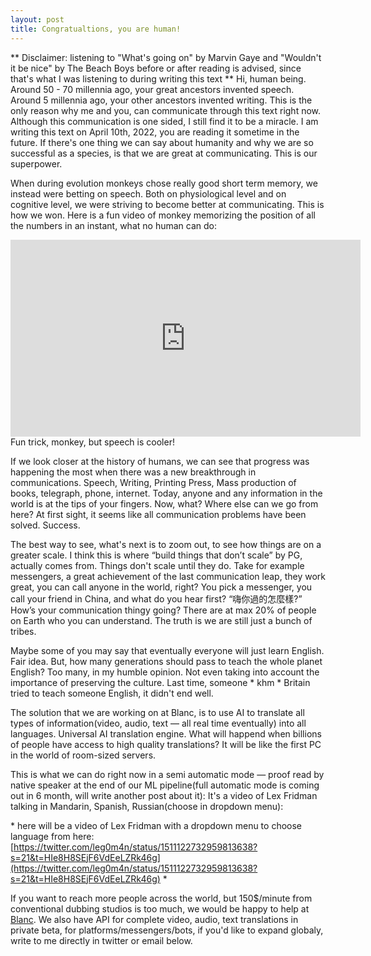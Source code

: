 ```yaml
---
layout: post
title: Congratualtions, you are human! 
---
```

** Disclaimer: listening to "What's going on" by Marvin Gaye and "Wouldn't it be nice" by The Beach Boys before or after reading is advised, since that's what I was listening to during writing this text **
Hi, human being. Around 50 - 70 millennia ago, your great ancestors invented speech. Around 5 millennia ago, your other ancestors invented writing. This is the only reason why me and you, can communicate through this text right now. Although this communication is one sided, I still find it to be a miracle. I am writing this text on April 10th, 2022, you are reading it sometime in the future. If there's one thing we can say about humanity and why we are so successful as a species, is that we are great at communicating. This is our superpower.

When during evolution monkeys chose really good short term memory, we instead were betting on speech. Both on physiological level and on cognitive level, we were striving to become better at communicating. This is how we won. Here is a fun video of monkey memorizing the position of all the numbers in an instant, what no human can do:

<iframe width="560" height="315" src="https://www.youtube.com/embed/ravykEih1rE" title="YouTube video player" frameborder="0" allow="accelerometer; autoplay; clipboard-write; encrypted-media; gyroscope; picture-in-picture" allowfullscreen></iframe>
Fun trick, monkey, but speech is cooler!

If we look closer at the history of humans, we can see that progress was happening the most when there was a new breakthrough in communications. Speech, Writing, Printing Press, Mass production of books, telegraph, phone, internet. Today, anyone and any information in the world is at the tips of your fingers. Now, what? Where else can we go from here? At first sight, it seems like all communication problems have been solved. Success.

The best way to see, what's next is to zoom out, to see how things are on a greater scale. I think this is where “build things that don’t scale” by PG, actually comes from. Things don't scale until they do. Take for example messengers, a great achievement of the last communication leap, they work great, you can call anyone in the world, right? You pick a messenger, you call your friend in China, and what do you hear first? “嗨你過的怎麼樣?” How’s your communication thingy going? There are at max 20% of people on Earth who you can understand. The truth is we are still just a bunch of tribes.

Maybe some of you may say that eventually everyone will just learn English. Fair idea. But, how many generations should pass to teach the whole planet English? Too many, in my humble opinion. Not even taking into account the importance of preserving the culture. Last time, someone \* khm \* Britain tried to teach someone English, it didn't end well. 

The solution that we are working on at Blanc, is to use AI to translate all types of information(video, audio, text — all real time eventually) into all languages. Universal AI translation engine. What will happend when billions of people have access to high quality translations? It will be like the first PC in the world of room-sized servers. 

This is what we can do right now in a semi automatic mode — proof read by native speaker at the end of our ML pipeline(full automatic mode is coming out in 6 month, will write another post about it):
It's a video of Lex Fridman talking in Mandarin, Spanish, Russian(choose in dropdown menu):

\* here will be a video of Lex Fridman with a dropdown menu to choose language from here: [https://twitter.com/leg0m4n/status/1511122732959813638?s=21&t=HIe8H8SEjF6VdEeLZRk46g](https://twitter.com/leg0m4n/status/1511122732959813638?s=21&t=HIe8H8SEjF6VdEeLZRk46g) \*

If you want to reach more people across the world, but 150$/minute from conventional dubbing studios is too much, we would be happy to help at [Blanc](https://useblanc.com).
We also have API for complete video, audio, text translations in private beta, for platforms/messengers/bots, if you'd like to expand globaly, write to me directly in twitter or email below.






